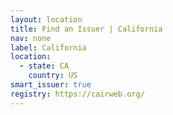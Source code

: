 ```yaml
---
layout: location
title: Find an Issuer | California
nav: none
label: California
location:
  - state: CA
    country: US
smart_issuer: true
registry: https://cairweb.org/
---
```

